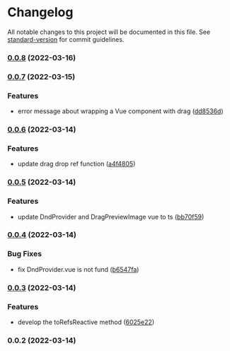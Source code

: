 # Changelog

All notable changes to this project will be documented in this file. See [standard-version](https://github.com/conventional-changelog/standard-version) for commit guidelines.

### [0.0.8](https://github.com/hcg1023/vue3-dnd/compare/v0.0.7...v0.0.8) (2022-03-16)

### [0.0.7](https://github.com/hcg1023/vue3-dnd/compare/v0.0.6...v0.0.7) (2022-03-15)


### Features

* error message about wrapping a Vue component with drag ([dd8536d](https://github.com/hcg1023/vue3-dnd/commit/dd8536d63d8776272b943be7818419599109fb54))

### [0.0.6](https://github.com/hcg1023/vue3-dnd/compare/v0.0.5...v0.0.6) (2022-03-14)


### Features

* update drag drop ref function ([a4f4805](https://github.com/hcg1023/vue3-dnd/commit/a4f4805e6ceb9971c0ec34696d3f30ec6f93cd46))

### [0.0.5](https://github.com/hcg1023/vue3-dnd/compare/v0.0.4...v0.0.5) (2022-03-14)


### Features

* update DndProvider and DragPreviewImage vue to ts ([bb70f59](https://github.com/hcg1023/vue3-dnd/commit/bb70f59f6b0fd1fcc8dd52a28699fa9c0456fc3a))

### [0.0.4](https://github.com/hcg1023/vue3-dnd/compare/v0.0.3...v0.0.4) (2022-03-14)


### Bug Fixes

* fix DndProvider.vue is not fund ([b6547fa](https://github.com/hcg1023/vue3-dnd/commit/b6547fa64c37ebc8ce5f9184f0680cbab95483c7))

### [0.0.3](https://github.com/hcg1023/vue3-dnd/compare/v0.0.2...v0.0.3) (2022-03-14)


### Features

* develop the toRefsReactive method ([6025e22](https://github.com/hcg1023/vue3-dnd/commit/6025e222dcf60d9c7a2bcadea309e3e65d6b12ca))

### 0.0.2 (2022-03-14)
